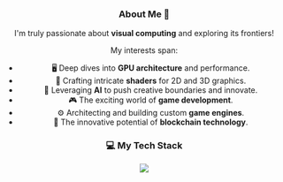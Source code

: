 <div align="center">

### About Me 👋

I'm truly passionate about **visual computing** and exploring its frontiers!

My interests span:
- 🖥️ Deep dives into **GPU architecture** and performance.
- 🎨 Crafting intricate **shaders** for 2D and 3D graphics.
- 🧠 Leveraging **AI** to push creative boundaries and innovate.
- 🎮 The exciting world of **game development**.
- ⚙️ Architecting and building custom **game engines**.
- 🔗 The innovative potential of **blockchain technology**.

</div>

<h3 align="center">
  💻 My Tech Stack
</h3>

<p align="center">
  <a href="https://skillicons.dev">
    <img src="https://skillicons.dev/icons?i=c,cpp,cs,rust,python,go,js,ts,react,vue,nextjs,threejs,html,css,unity,figma,ae,blender,matlab,pytorch,docker,kubernetes&perline=11" />
  </a>
</p>
